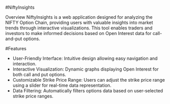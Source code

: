 #NiftyInsights

Overview
NiftyInsights is a web application designed for analyzing the NIFTY Option Chain, providing users with valuable insights into market trends through interactive visualizations. 
This tool enables traders and investors to make informed decisions based on Open Interest data for call-and-put options.

#Features

* User-Friendly Interface: Intuitive design allowing easy navigation and interaction.
* Interactive Visualization: Dynamic graphs displaying Open Interest for both call and put options.
* Customizable Strike Price Range: Users can adjust the strike price range using a slider for real-time data representation.
* Data Filtering: Automatically filters options data based on user-selected strike price ranges.

